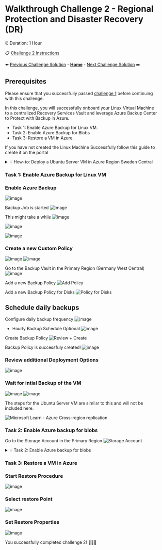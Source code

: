 # Walkthrough Challenge 2 - Regional Protection and Disaster Recovery (DR)

⏰ Duration: 1 Hour

📋  [Challenge 2 Instructions](../../challenges/02_challenge.md)

⬅️ [Previous Challenge Solution](../challenge-1/solution.md) - **[Home](../../Readme.md)** - [Next Challenge Solution](../challenge-3/solution.md) ➡️

## Prerequisites

Please ensure that you successfully passed [challenge 1](../../Readme.md#challenge-1) before continuing with this challenge.

In this challenge, you will successfully onboard your Linux Virtual Machine to a centralized Recovery Services Vault and leverage Azure Backup Center to Protect with Backup in Azure. 

* Task 1: Enable Azure Backup for Linux VM.
* Task 2: Enable Azure Backup for Blobs
* Task 3: Restore a VM in Azure.

If you have not created the Linux Machine Successfully follow this guide to create it on the portal

<details close>
<summary>💡 How-to: Deploy a Ubuntu Server VM in Azure Region Sweden Central</summary>
<br>

### Choose OS
![image](./img/006.png)
> **Note:** choose the source resource group

### Configure Details - Basics
![image](./img/007.png)
> **Note:** choose the source resource group

### Configure Details - Basics (option 2)
![image](./img/007a.png)

Please don't forget to put the VM into the public network and open up Port 3389 to connect to it (or alternatively use Azure Bastion to access it). 
### Enable RDP Port
![image](./img/008.png)

### Configure Details - Networking (option 2)
![image](./img/008a.png)

### Review deployed VM
![image](./img/009.png)
![image](./img/010.png)

</details>

### Task 1: Enable Azure Backup for Linux VM

### Enable Azure Backup
![image](./img/030.png)

Backup Job is started
![image](./img/031.png)

This might take a while
![image](./img/032.png)

![image](./img/033.png)

![image](./img/034.png)

### Create a new Custom Policy
![image](./img/040.png)
![image](./img/041.png)

Go to the Backup Vault in the Primary Region (Germany West Central)
![image](./img/042.png)

Add a new Backup Policy
![Add Policy](./img/043.png)

Add a new Backup Policy for Disks
![Policy for Disks](./img/043a.png)

## Schedule daily backups

Configure daily backup frequency
![image](./img/043b.png)

-   Hourly Backup Schedule Optional 
![image](./img/mh-ch2-screenshot-22.png)

Create Backup Policy
![Review + Create](./img/043c.png)

Backup Policy is successfuly created!
![image](./img/043d.png)

### Review additional Deployment Options
![image](./img/mh-ch2-screenshot-25.png)

### Wait for intial Backup of the VM
![image](./img/31.png)
![image](./img/32.png)

The steps for the Ubuntu Server VM are similar to this and will not be included here.

![Microsoft Learn - Azure Cross-region replication](https://learn.microsoft.com/en-us/azure/reliability/cross-region-replication-azure#cross-region-replication)

### Task 2: Enable Azure backup for blobs
Go to the Storage Account in the Primary Region
![Storage Account](./img/050.png)

<details close>
<summary>💡 Task 2: Enable Azure backup for blobs</summary>
<br>

<details close>
<summary>💡 How-to: Create a backup vault (not a recovery service vault)</summary>
<br>

### Create a backup vault (not a recovery service vault)
![image](./img/mh-ch2-screenshot-71.png)

</details>


<details close>
<summary>💡 How-to: Create a container</summary>
<br>

![image](./img/019.png)
![image](./img/019a.png)
![image](./img/019b.png)
![image](./img/020.png)

</details>


### Enable system managed Identity for the backup vault and clipboard the MI object ID
Go to the Backup Vault in the Primary Region (Germany West Central) and navigate to the Identity Tab
![Identity Tab](./img/060.png)

Click **Azure role assignments**
![Enable system managed Identity](./img/060a.png)

### Assign the "Backup Contributor" role to Backup vault managed identity
Go back to the Storage Account the Primary Region (Germany West Central). Navigate to **Access Control (IAM)** Tab and add a role assignment.
![image](./img/061.png)

Select Role
![Backup Contributor](./img/062.png)

Select Scope
![MI](./img/063.png)

Select Managed Identity of the Backup Vault
![Backup Vault MI](./img/064.png)

Review + Assign
![Review + Assign](./img/065.png)

### Enable Azure Backup for Blobs. This will require to create a new backup policy:

![image](./img/019c.png)
![Create new policy](./img/051.png)
![Select Vault](./img/052.png)
![Create](./img/054.png)

Backup Policy for storage successfully created!
![Create](./img/055.png)

</details>

### Task 3: Restore a VM in Azure

### Start Restore Procedure
![image](./img/35.png)

### Select restore Point
![image](./img/mh-ch2-screenshot-30.png)

### Set Restore Properties
![image](./img/mh-ch2-screenshot-31.png)


You successfully completed challenge 2! 🚀🚀🚀
